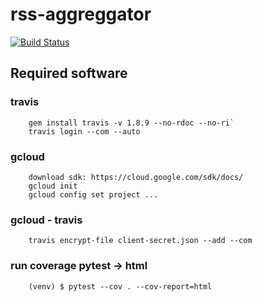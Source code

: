 # rss-aggreggator

[![Build Status](https://travis-ci.com/klaasjanelzinga/rss-aggreggator.svg?branch=master)](https://travis-ci.com/klaasjanelzinga/rss-aggreggator)


## Required software

### travis

        gem install travis -v 1.8.9 --no-rdoc --no-ri`
        travis login --com --auto
     
### gcloud

        download sdk: https://cloud.google.com/sdk/docs/
        gcloud init
        gcloud config set project ...

### gcloud - travis

        travis encrypt-file client-secret.json --add --com
        
    
### run coverage pytest -> html

        (venv) $ pytest --cov . --cov-report=html 

